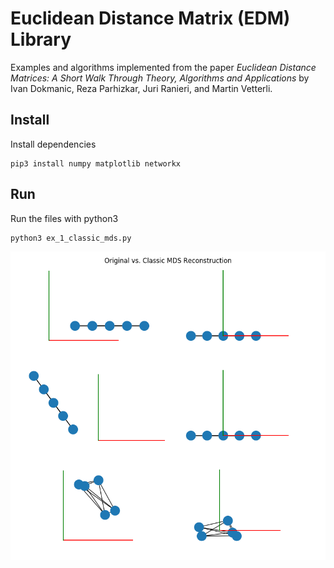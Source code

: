 # Euclidean Distance Matrix (EDM) Library

Examples and algorithms implemented from the paper
_Euclidean Distance Matrices: A Short Walk Through Theory, Algorithms and Applications_ by Ivan Dokmanic, Reza Parhizkar, Juri Ranieri, and Martin Vetterli.

## Install
Install dependencies  
```
pip3 install numpy matplotlib networkx
```

## Run
Run the files with python3
```
python3 ex_1_classic_mds.py
```

![classic-mds](docs/images/classic_mds.png)
